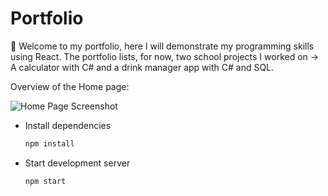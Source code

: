 # Portfolio
🚀 Welcome to my portfolio, here I will demonstrate my programming skills using React. The portfolio lists, for now, two school projects I worked on -> A calculator with C# and a drink manager app with C# and SQL.

Overview of the Home page: 

![Home Page Screenshot](homePagesc.png)


- Install dependencies

  ```bash
  npm install
  ```

- Start development server

  ```bash
  npm start
  ```


